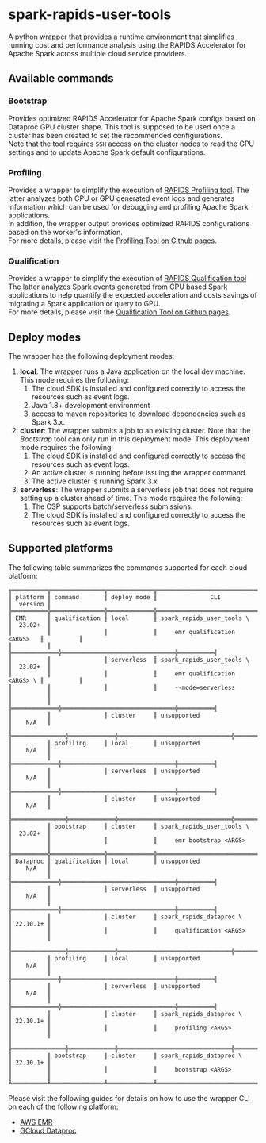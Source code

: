 # spark-rapids-user-tools

A python wrapper that provides a runtime environment that simplifies running cost and performance
analysis using the RAPIDS Accelerator for Apache Spark across multiple cloud service providers.

## Available commands

### Bootstrap

Provides optimized RAPIDS Accelerator for Apache Spark configs based on Dataproc GPU cluster shape.
This tool is supposed to be used once a cluster has been created to set the recommended configurations.  
Note that the tool requires `SSH` access on the cluster nodes to read the GPU settings and to update
Apache Spark default configurations.

### Profiling

Provides a wrapper to simplify the execution of [RAPIDS Profiling tool](../../core/docs/spark-profiling-tool.md).
The latter analyzes both CPU or GPU generated event logs and generates information which
can be used for debugging and profiling Apache Spark applications.  
In addition, the wrapper output provides optimized RAPIDS configurations based on the worker's
information.  
For more details, please visit the
[Profiling Tool on Github pages](https://nvidia.github.io/spark-rapids/docs/spark-profiling-tool.html).

### Qualification

Provides a wrapper to simplify the execution of [RAPIDS Qualification tool](../../core/docs/spark-qualification-tool.md)
The latter analyzes Spark events generated from  CPU based Spark applications to help
quantify the expected acceleration and costs savings of migrating a Spark application or
query to GPU.  
For more details, please visit the
[Qualification Tool on Github pages](https://nvidia.github.io/spark-rapids/docs/spark-qualification-tool.html).

## Deploy modes

The wrapper has the following deployment modes:

1. **local**: The wrapper runs a Java application on the local dev machine. This mode requires the following:
   1. The cloud SDK is installed and configured correctly to access the resources such as event logs.
   2. Java 1.8+ development environment
   3. access to maven repositories to download dependencies such as Spark 3.x.
2. **cluster**: The wrapper submits a job to an existing cluster. Note that the _Bootstrap_ tool can
   only run in this deployment mode.  This deployment mode requires the following:
   1. The cloud SDK is installed and configured correctly to access the resources such as event logs.
   2. An active cluster is running before issuing the wrapper command.
   3. The active cluster is running Spark 3.x
3. **serverless**: The wrapper submits a serverless job that does not require setting up a cluster ahead of time.
   This mode requires the following:
   1. The CSP supports batch/serverless submissions.
   2. The cloud SDK is installed and configured correctly to access the resources such as event logs.


## Supported platforms

The following table summarizes the commands supported for each cloud platform:

```
╔══════════╦═══════════════╦═════════════╦════════════════════════════════╦══════════╗
║ platform ║ command       ║ deploy mode ║               CLI              ║  version ║
╠══════════╬═══════════════╬═════════════╬════════════════════════════════╬══════════╣
║ EMR      ║ qualification ║ local       ║ spark_rapids_user_tools \      ║  23.02+  ║
║          ║               ║             ║     emr qualification <ARGS>   ║          ║
║          ║               ╠═════════════╬════════════════════════════════╬══════════╣
║          ║               ║ serverless  ║ spark_rapids_user_tools \      ║  23.02+  ║
║          ║               ║             ║     emr qualification <ARGS> \ ║          ║
║          ║               ║             ║     --mode=serverless          ║          ║
║          ║               ╠═════════════╬════════════════════════════════╬══════════╣
║          ║               ║ cluster     ║ unsupported                    ║    N/A   ║
║          ╠═══════════════╬═════════════╬════════════════════════════════╬══════════╣
║          ║ profiling     ║ local       ║ unsupported                    ║    N/A   ║
║          ║               ╠═════════════╬════════════════════════════════╬══════════╣
║          ║               ║ serverless  ║ unsupported                    ║    N/A   ║
║          ║               ╠═════════════╬════════════════════════════════╬══════════╣
║          ║               ║ cluster     ║ unsupported                    ║    N/A   ║
║          ╠═══════════════╬═════════════╬════════════════════════════════╬══════════╣
║          ║ bootstrap     ║ cluster     ║ spark_rapids_user_tools \      ║  23.02+  ║
║          ║               ║             ║     emr bootstrap <ARGS>       ║          ║
╠══════════╬═══════════════╬═════════════╬════════════════════════════════╬══════════╣
║ Dataproc ║ qualification ║ local       ║ unsupported                    ║    N/A   ║
║          ║               ╠═════════════╬════════════════════════════════╬══════════╣
║          ║               ║ serverless  ║ unsupported                    ║    N/A   ║
║          ║               ╠═════════════╬════════════════════════════════╬══════════╣
║          ║               ║ cluster     ║ spark_rapids_dataproc \        ║ 22.10.1+ ║
║          ║               ║             ║     qualification <ARGS>       ║          ║
║          ╠═══════════════╬═════════════╬════════════════════════════════╬══════════╣
║          ║ profiling     ║ local       ║ unsupported                    ║    N/A   ║
║          ║               ╠═════════════╬════════════════════════════════╬══════════╣
║          ║               ║ serverless  ║ unsupported                    ║    N/A   ║
║          ║               ╠═════════════╬════════════════════════════════╬══════════╣
║          ║               ║ cluster     ║ spark_rapids_dataproc \        ║ 22.10.1+ ║
║          ║               ║             ║     profiling <ARGS>           ║          ║
║          ╠═══════════════╬═════════════╬════════════════════════════════╬══════════╣
║          ║ bootstrap     ║ cluster     ║ spark_rapids_dataproc \        ║ 22.10.1+ ║
║          ║               ║             ║     bootstrap <ARGS>           ║          ║
╚══════════╩═══════════════╩═════════════╩════════════════════════════════╩══════════╝
```

Please visit the following guides for details on how to use the wrapper CLI on each of the following
platform:

- [AWS EMR](user-tools-aws-emr.md)
- [GCloud Dataproc](user-tools-dataproc.md)
